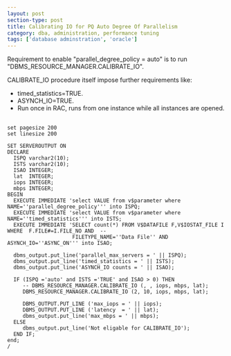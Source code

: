 ```yaml
---
layout: post
section-type: post
title: Calibrating IO for PQ Auto Degree Of Parallelism
category: dba, administration, performance tuning
tags: ['database adminstration', 'oracle']
---
```

Requirement to enable "parallel_degree_policy = auto" is to run "DBMS_RESOURCE_MANAGER.CALIBRATE_IO". 

CALIBRATE_IO procedure itself impose further requirements like:
* timed_statistics=TRUE.
* ASYNCH_IO=TRUE.
* Run once in RAC, runs from one instance while all instances are opened.


<pre> <code data-trim class="sql">
set pagesize 200
set linesize 200

SET SERVEROUTPUT ON
DECLARE
  ISPQ varchar2(10);
  ISTS varchar2(10);
  ISAO INTEGER;
  lat  INTEGER;
  iops INTEGER;
  mbps INTEGER;
BEGIN
  EXECUTE IMMEDIATE 'select VALUE from v$parameter where NAME=''parallel_degree_policy''' into ISPQ;
  EXECUTE IMMEDIATE 'select VALUE from v$parameter where NAME=''timed_statistics''' into ISTS;
  EXECUTE IMMEDIATE 'SELECT count(*) FROM V$DATAFILE F,V$IOSTAT_FILE I WHERE  F.FILE#=I.FILE_NO AND  --
                     FILETYPE_NAME=''Data File'' AND    ASYNCH_IO=''ASYNC_ON''' into ISAO;

  dbms_output.put_line('parallel_max_servers = ' || ISPQ);
  dbms_output.put_line('timed_statistics = ' || ISTS);
  dbms_output.put_line('ASYNCH_IO counts = ' || ISAO);

  IF (ISPQ ='auto' and ISTS ='TRUE' and ISAO > 0) THEN
     -- DBMS_RESOURCE_MANAGER.CALIBRATE_IO (<DISKS>, <MAX_LATENCY>, iops, mbps, lat);
     DBMS_RESOURCE_MANAGER.CALIBRATE_IO (2, 10, iops, mbps, lat);
 
     DBMS_OUTPUT.PUT_LINE ('max_iops = ' || iops);
     DBMS_OUTPUT.PUT_LINE ('latency  = ' || lat);
     dbms_output.put_line('max_mbps = ' || mbps);
  ELSE
     dbms_output.put_line('Not eligable for CALIBRATE_IO');
  END IF;
end;
/

</code></pre>

